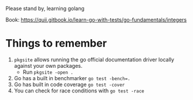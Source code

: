 Please stand by, learning golang

Book: https://quii.gitbook.io/learn-go-with-tests/go-fundamentals/integers

# Things to remember

1. `pkgsite` allows running the go official documentation driver locally against your own packages.
   - Run `pkgsite -open .`
1. Go has a built in benchmarker `go test -bench=.`
1. Go has built in code coverage `go test -cover`
1. You can check for race conditions with `go test -race`
